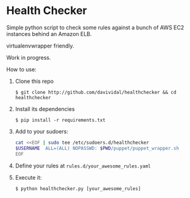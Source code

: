 Health Checker
==============

Simple python script to check some rules against a bunch of AWS EC2 instances behind an Amazon ELB.

virtualenvwrapper friendly.

Work in progress.

How to use:

1. Clone this repo
	```
	$ git clone http://github.com/davividal/healthchecker && cd healthchecker
	```
1. Install its dependencies
	```
	$ pip install -r requirements.txt
	```

1. Add to your sudoers:
	```bash
	cat <<EOF | sudo tee /etc/sudoers.d/healthchecker
	$USERNAME  ALL=(ALL) NOPASSWD: $PWD/puppet/puppet_wrapper.sh
	EOF
	```

1. Define your rules at `rules.d/your_awesome_rules.yaml`

1. Execute it:
	```
	$ python healthchecker.py [your_awesome_rules]
	```
